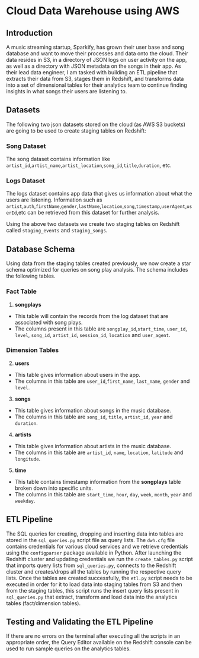 # Cloud Data Warehouse using AWS

## Introduction

A music streaming startup, Sparkify, has grown their user base and song database and want to move their processes and data onto the cloud. Their data resides in S3, in a directory of JSON logs on user activity on the app, as well as a directory with JSON metadata on the songs in their app. As their lead data engineer, I am tasked with building an ETL pipeline that extracts their data from S3, stages them in Redshift, and transforms data into a set of dimensional tables for their analytics team to continue finding insights in what songs their users are listening to. 

## Datasets

The following two json datasets stored on the cloud (as AWS S3 buckets) are going to be used to create staging tables on Redshift:

### Song Dataset

The song dataset contains information like `artist_id`,`artist_name`,`artist_location`,`song_id`,`title`,`duration`, etc.

### Logs Dataset

The logs dataset contains app data that gives us information about what the users are listening. Information such as `artist`,`auth`,`firstName`,`gender`,`lastName`,`location`,`song`,`timestamp`,`userAgent`,`userId`,etc can be retrieved from this dataset for further analysis.

Using the above two datasets we create two staging tables on Redshift called `staging_events` and `staging_songs`.

## Database Schema

Using data from the staging tables created previously, we now create a star schema optimized for queries on song play analysis. The schema includes the following tables.

### Fact Table

1. __songplays__ 

- This table will contain the records from the log dataset that are associated with song plays. 
- The columns present in this table are `songplay_id`,`start_time`, `user_id`, `level`, `song_id`, `artist_id`, `session_id`, `location` and `user_agent`.

### Dimension Tables

2. __users__

- This table gives information about users in the app. 
- The columns in this table are `user_id`,`first_name`, `last_name`, `gender` and `level`.

3. __songs__

- This table gives information about songs in the music database. 
- The columns in this table are `song_id`, `title`, `artist_id`, `year` and `duration`. 

4. __artists__

- This table gives information about artists in the music database. 
- The columns in this table are `artist_id`, `name`, `location`, `latitude` and `longitude`. 

5. __time__

- This table contains timestamp information from the __songplays__ table broken down into specific units. 
- The columns in this table are `start_time`, `hour`, `day`, `week`, `month`, `year` and `weekday`.

## ETL Pipeline

The SQL queries for creating, dropping and inserting data into tables are stored in the `sql_queries.py` script file as query lists. The `dwh.cfg` file contains credentials for various cloud services and we retrieve credentials using the `configparser` package available in Python. After launching the Redshift cluster and updating credentials we run the `create_tables.py` script that imports query lists from `sql_queries.py`, connects to the Redshift cluster and creates/drops all the tables by running the respective query lists. Once the tables are created successfully, the `etl.py` script needs to be executed in order for it to load data into staging tables from S3 and then from the staging tables, this script runs the insert query lists present in `sql_queries.py` that extract, transform and load data into the analytics tables (fact/dimension tables).

## Testing and Validating the ETL Pipeline

If there are no errors on the terminal after executing all the scripts in an appropriate order, the Query Editor available on the Redshift console can be used to run sample queries on the analytics tables. 
